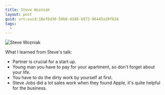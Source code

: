 ```yaml
---
title: Steve Wozniak
layout: post
guid: urn:uuid:18ef6d30-59b0-42d8-b972-96445a29f626
tags:
  - 
---
```


![Steve Wozniak](http://pic.yupoo.com/lishugo/DscqDdtf/medish.jpg)

What I learned from Steve's talk:

*   Partner is crucial for a start up.
*   Young man you have to pay for your apartment, so don't forget about your life.
*   You have to do the dirty work by yourself at first.
*   Steve Jobs did a lot sales work when they found Apple, it's quite helpful for the business.
